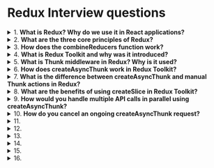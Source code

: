 # Redux Interview questions

<details>
<summary>
1.  <b>What is Redux? Why do we use it in React applications? </b>
</summary>

Redux is a predictable state management library used in JavaScript applications. It helps manage the global state of an application in a centralized store. The main purpose of Redux is to make the state predictable, trackable, and easy to debug, especially in large applications where components need to share state.

**Key Concepts:**

- **Store**: Centralized state of the application.
- **Actions**: Payloads of information that send data from your application to the Redux store.
- **Reducers**: Pure functions that take the current state and an action as input and return a new state.
- **Dispatch**: Function to send actions to the store.
</details>

<details>
<summary>
2.  <b> What are the three core principles of Redux?</b>
</summary>

1. **Single Source of Truth**: The state of the entire application is stored in a single object (the store).
2. **State is Read-only**: The only way to change the state is by dispatching an action.
3. **Changes are Made with Pure Functions**: Reducers are pure functions that return new states based on the dispatched action.
</details>

<details>
<summary>
3.  <b>  How does the combineReducers function work?</b>
</summary>

`combineReducers` is a helper function that combines multiple reducer functions into a single reducing function, creating a state object with multiple properties corresponding to each reducer.

```jsx harmony
import { combineReducers } from "redux";
import userReducer from "./userReducer";
import postReducer from "./postReducer";

const rootReducer = combineReducers({
  user: userReducer,
  posts: postReducer,
});

export default rootReducer;
```

</details>

<details>
<summary>
4.  <b> What is Redux Toolkit and why was it introduced?</b>
</summary>

Redux Toolkit (RTK) is a library that was introduced to simplify the configuration and setup of Redux. It provides a set of tools that simplify writing Redux logic by eliminating boilerplate code and making the code more maintainable. It includes prebuilt features like `createSlice`, `configureStore`, and `createAsyncThunk`.

**Key Features:**

1. Simplifies reducer and action creation with createSlice.
2. Automatically sets up the store with middleware like Redux Thunk.
3. Includes createAsyncThunk for handling asynchronous logic.
</details>

<details>
<summary>
5.  <b> What is Thunk middleware in Redux? Why is it used?</b>
</summary>

Thunk is a middleware that allows you to write action creators that return a function instead of an action. This function can perform asynchronous tasks like API calls, dispatching actions once the API call is resolved.

**Why is it used?** Thunk is used to delay the dispatch of an action or to dispatch only if certain conditions are met. It is primarily used for handling async logic in Redux.

```jsx harmony
const fetchData = () => {
  return async (dispatch) => {
    dispatch({ type: "FETCH_DATA_REQUEST" });
    try {
      const response = await fetch("https://api.example.com/data");
      const data = await response.json();
      dispatch({ type: "FETCH_DATA_SUCCESS", payload: data });
    } catch (error) {
      dispatch({ type: "FETCH_DATA_FAILURE", error });
    }
  };
};
```

</details>

<details>
<summary>
6.  <b>How does createAsyncThunk work in Redux Toolkit? </b>
</summary>

createAsyncThunk is a utility in Redux Toolkit that allows you to handle async logic in a more standardized way. It automatically dispatches lifecycle actions (pending, fulfilled, rejected) based on the promise's state (pending, resolved, or rejected).

```jsx harmony
import { createSlice, createAsyncThunk } from "@reduxjs/toolkit";

// Async thunk for fetching data
export const fetchData = createAsyncThunk("data/fetchData", async () => {
  const response = await fetch("https://api.example.com/data");
  const data = await response.json();
  return data; // This is returned as the payload of the fulfilled action
});

// Slice
const dataSlice = createSlice({
  name: "data",
  initialState: {
    items: [],
    status: "idle", // 'idle' | 'loading' | 'succeeded' | 'failed'
    error: null,
  },
  reducers: {},
  extraReducers: (builder) => {
    builder
      .addCase(fetchData.pending, (state) => {
        state.status = "loading";
      })
      .addCase(fetchData.fulfilled, (state, action) => {
        state.status = "succeeded";
        state.items = action.payload;
      })
      .addCase(fetchData.rejected, (state, action) => {
        state.status = "failed";
        state.error = action.error.message;
      });
  },
});

export default dataSlice.reducer;
```

- **pending**: Dispatched when the async function starts.
- **fulfilled**: Dispatched when the async function succeeds, with the result as the payload.
- **rejected**: Dispatched when the async function fails, with the error as the payload.
</details>

<details>
<summary>
7.  <b>What is the difference between createAsyncThunk and manual Thunk actions in Redux? </b>
</summary>

`createAsyncThunk:`

- Provides a more standardized and structured way to handle async logic.
- Automatically dispatches pending, fulfilled, and rejected actions.
- Reduces boilerplate code.

**Manual Thunk:**

- More flexible but requires writing the entire async action logic manually.
- You need to handle action dispatching (for loading, success, error) manually.
- Can be more verbose and error-prone compared to createAsyncThunk.

```jsx harmony
const fetchData = () => async (dispatch) => {
  dispatch({ type: "FETCH_DATA_PENDING" });
  try {
    const response = await fetch("https://api.example.com/data");
    const data = await response.json();
    dispatch({ type: "FETCH_DATA_SUCCESS", payload: data });
  } catch (error) {
    dispatch({ type: "FETCH_DATA_FAILURE", error: error.message });
  }
};
```

</details>

<details>
<summary>
8.  <b>What are the benefits of using createSlice in Redux Toolkit? </b>
</summary>

`createSlice` simplifies the process of creating reducers and action creators by automatically generating action types and action creators based on the reducers defined in the slice.

**Benefits**:

1. Reduces boilerplate code.
2. Automatically generates actions based on reducer names.
3. Cleaner and more maintainable code.
4. Integrates well with createAsyncThunk for handling async actions.

```jsx harmony
import { createSlice } from "@reduxjs/toolkit";

const counterSlice = createSlice({
  name: "counter",
  initialState: { value: 0 },
  reducers: {
    increment: (state) => {
      state.value += 1;
    },
    decrement: (state) => {
      state.value -= 1;
    },
    reset: (state) => {
      state.value = 0;
    },
  },
});

export const { increment, decrement, reset } = counterSlice.actions;
export default counterSlice.reducer;
```

</details>

<details>
<summary>
9.  <b> How would you handle multiple API calls in parallel using createAsyncThunk?</b>
</summary>

You can use `Promise.all` within the `createAsyncThunk` function to handle multiple API calls in parallel. This allows you to wait for all the promises to resolve before returning the final result.

```jsx harmony
export const fetchMultipleData = createAsyncThunk(
  "data/fetchMultipleData",
  async () => {
    const [response1, response2] = await Promise.all([
      fetch("https://api.example.com/data1"),
      fetch("https://api.example.com/data2"),
    ]);
    const data1 = await response1.json();
    const data2 = await response2.json();
    return { data1, data2 };
  }
);
```

</details>

<details>
<summary>
10.  <b>How do you cancel an ongoing createAsyncThunk request? </b>
</summary>

Redux Toolkit's createAsyncThunk supports cancellation of requests by utilizing an AbortController. You can pass an abortSignal to an async function and handle cancellation logic inside your thunk.

```jsx harmony
export const fetchDataWithCancel = createAsyncThunk(
  "data/fetchDataWithCancel",
  async (_, { signal }) => {
    const controller = new AbortController();
    signal.addEventListener("abort", () => {
      controller.abort();
    });
    const response = await fetch("https://api.example.com/data", {
      signal: controller.signal,
    });
    return await response.json();
  }
);
```

</details>

<details>
<summary>
11.  <b> </b>
</summary>
</details>

<details>
<summary>
12.  <b> </b>
</summary>
</details>

<details>
<summary>
13.  <b> </b>
</summary>
</details>

<details>
<summary>
14.  <b> </b>
</summary>
</details>

<details>
<summary>
15.  <b> </b>
</summary>
</details>

<details>
<summary>
16.  <b> </b>
</summary>
</details>
